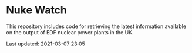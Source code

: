 # Nuke Watch

This repository includes code for retrieving the latest information available on the output of EDF nuclear power plants in the UK.

Last updated: 2021-03-07 23:05
